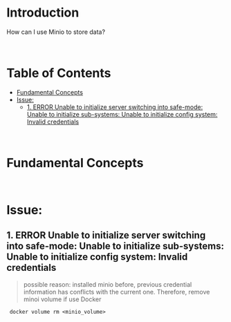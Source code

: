 <!-- omit in toc -->
# Introduction
How can I use Minio to store data?

<br />

<!-- omit in toc -->
# Table of Contents
- [Fundamental Concepts](#fundamental-concepts)
- [Issue:](#issue)
  - [1. ERROR Unable to initialize server switching into safe-mode: Unable to initialize sub-systems: Unable to initialize config system: Invalid credentials](#1-error-unable-to-initialize-server-switching-into-safe-mode-unable-to-initialize-sub-systems-unable-to-initialize-config-system-invalid-credentials)

<br />

# Fundamental Concepts

<br />


# Issue: 

## 1. ERROR Unable to initialize server switching into safe-mode: Unable to initialize sub-systems: Unable to initialize config system: Invalid credentials
> possible reason: installed minio before, previous credential information has conflicts with the current one. Therefore, remove minoi volume if use Docker

```linux
 docker volume rm <minio_volume>
```
    